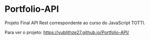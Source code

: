 # Portfolio-API

Projeto Final API Rest correspondente ao curso do JavaScript TOTTI.

Para ver o projeto: https://yublithze27.github.io/Portfolio-API/
